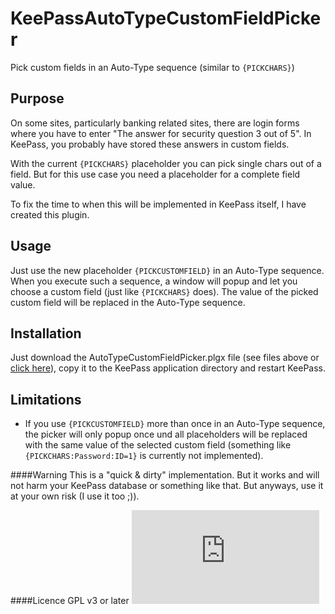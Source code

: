 KeePassAutoTypeCustomFieldPicker
================================

Pick custom fields in an Auto-Type sequence (similar to `{PICKCHARS}`)

Purpose
-------
On some sites, particularly banking related sites, there are login forms where you have to enter "The answer for security question 3 out of 5".
In KeePass, you probably have stored these answers in custom fields.

With the current `{PICKCHARS}` placeholder you can pick single chars out of a field.
But for this use case you need a placeholder for a complete field value.

To fix the time to when this will be implemented in KeePass itself, I have created this plugin.

Usage
-----
Just use the new placeholder `{PICKCUSTOMFIELD}` in an Auto-Type sequence.
When you execute such a sequence, a window will popup and let you choose a custom field (just like `{PICKCHARS}` does).
The value of the picked custom field will be replaced in the Auto-Type sequence.

Installation
-------------
Just download the AutoTypeCustomFieldPicker.plgx file (see files above or [click here](https://github.com/berrnd/KeePassAutoTypeCustomFieldPicker/raw/master/AutoTypeCustomFieldPicker.plgx)), copy it to the KeePass application directory and restart KeePass.

Limitations
------------
- If you use `{PICKCUSTOMFIELD}` more than once in an Auto-Type sequence, the picker will only popup once und all placeholders will be replaced with the same value of the selected custom field (something like `{PICKCHARS:Password:ID=1}` is currently not implemented).

####Warning
This is a "quick & dirty" implementation.
But it works and will not harm your KeePass database or something like that.
But anyways, use it at your own risk (I use it too ;)).

####Licence
GPL v3 or later
![](http://piwik.bebcloud.de/piwik.php?idsite=12&rec=1&action_name=KeePassAutoTypeCustomFieldPicker)
